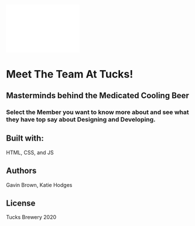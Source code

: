 <img src="images/logoDraw.gif" width="200px">

# Meet The Team At Tucks!

## Masterminds behind the Medicated Cooling Beer
### Select the Member you want to know more about and see what they have top say about Designing and Developing.

## Built with:
HTML, CSS, and JS

## Authors
Gavin Brown, Katie Hodges

## License
Tucks Brewery 2020
